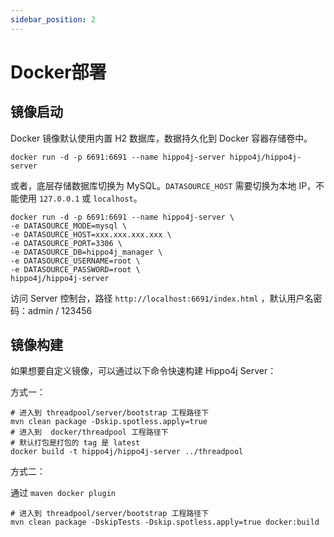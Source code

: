 ```yaml
---
sidebar_position: 2
---
```


# Docker部署

## 镜像启动

Docker 镜像默认使用内置 H2 数据库，数据持久化到 Docker 容器存储卷中。

```shell
docker run -d -p 6691:6691 --name hippo4j-server hippo4j/hippo4j-server
```

或者，底层存储数据库切换为 MySQL。`DATASOURCE_HOST` 需要切换为本地 IP，不能使用 `127.0.0.1` 或 `localhost`。

```shell
docker run -d -p 6691:6691 --name hippo4j-server \
-e DATASOURCE_MODE=mysql \
-e DATASOURCE_HOST=xxx.xxx.xxx.xxx \
-e DATASOURCE_PORT=3306 \
-e DATASOURCE_DB=hippo4j_manager \
-e DATASOURCE_USERNAME=root \
-e DATASOURCE_PASSWORD=root \
hippo4j/hippo4j-server
```

访问 Server 控制台，路径 `http://localhost:6691/index.html` ，默认用户名密码：admin / 123456

## 镜像构建

如果想要自定义镜像，可以通过以下命令快速构建 Hippo4j Server：

方式一：

```shell
# 进入到 threadpool/server/bootstrap 工程路径下
mvn clean package -Dskip.spotless.apply=true
# 进入到  docker/threadpool 工程路径下
# 默认打包是打包的 tag 是 latest
docker build -t hippo4j/hippo4j-server ../threadpool 
```

方式二：

通过 `maven docker plugin`

```shell
# 进入到 threadpool/server/bootstrap 工程路径下
mvn clean package -DskipTests -Dskip.spotless.apply=true docker:build
```
